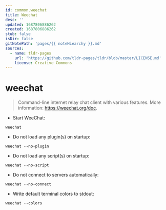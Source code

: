 ```yaml
---
id: common.weechat
title: Weechat
desc: ''
updated: 1687806886262
created: 1687806886262
stub: false
isDir: false
gitNotePath: 'pages/{{ noteHiearchy }}.md'
sources:
  - name: tldr-pages
    url: 'https://github.com/tldr-pages/tldr/blob/master/LICENSE.md'
    license: Creative Commons
---
```

# weechat

> Command-line internet relay chat client with various features.
> More information: <https://weechat.org/doc>.

- Start WeeChat:

`weechat`

- Do not load any plugin(s) on startup:

`weechat --no-plugin`

- Do not load any script(s) on startup:

`weechat --no-script`

- Do not connect to servers automatically:

`weechat --no-connect`

- Write default terminal colors to stdout:

`weechat --colors`

